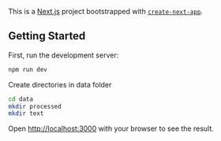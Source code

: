 This is a [Next.js](https://nextjs.org/) project bootstrapped with [`create-next-app`](https://github.com/vercel/next.js/tree/canary/packages/create-next-app).

## Getting Started

First, run the development server:

```bash
npm run dev

```
Create directories in data folder
```bash
cd data
mkdir processed
mkdir text
```
Open [http://localhost:3000](http://localhost:3000) with your browser to see the result.
